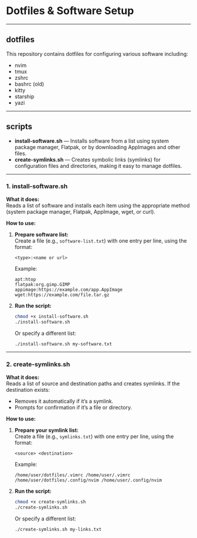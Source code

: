 # Dotfiles & Software Setup

---

## dotfiles

This repository contains dotfiles for configuring various software including:

- nvim
- tmux
- zshrc
- bashrc (old)
- kitty
- starship
- yazi

---

## scripts

- **install-software.sh** — Installs software from a list using system package manager, Flatpak, or by downloading AppImages and other files.
- **create-symlinks.sh** — Creates symbolic links (symlinks) for configuration files and directories, making it easy to manage dotfiles.

---

### 1. install-software.sh

**What it does:**  
Reads a list of software and installs each item using the appropriate method (system package manager, Flatpak, AppImage, wget, or curl).

**How to use:**

1. **Prepare software list:**  
   Create a file (e.g., `software-list.txt`) with one entry per line, using the format:

   ```
   <type>:<name or url>
   ```

   Example:

   ```
   apt:htop
   flatpak:org.gimp.GIMP
   appimage:https://example.com/app.AppImage
   wget:https://example.com/file.tar.gz
   ```

2. **Run the script:**
   ```bash
   chmod +x install-software.sh
   ./install-software.sh
   ```
   Or specify a different list:
   ```bash
   ./install-software.sh my-software.txt
   ```

---

### 2. create-symlinks.sh

**What it does:**  
Reads a list of source and destination paths and creates symlinks. If the destination exists:

- Removes it automatically if it’s a symlink.
- Prompts for confirmation if it’s a file or directory.

**How to use:**

1. **Prepare your symlink list:**  
   Create a file (e.g., `symlinks.txt`) with one entry per line, using the format:

   ```
   <source> <destination>
   ```

   Example:

   ```
   /home/user/dotfiles/.vimrc /home/user/.vimrc
   /home/user/dotfiles/.config/nvim /home/user/.config/nvim
   ```

2. **Run the script:**
   ```bash
   chmod +x create-symlinks.sh
   ./create-symlinks.sh
   ```
   Or specify a different list:
   ```bash
   ./create-symlinks.sh my-links.txt
   ```
